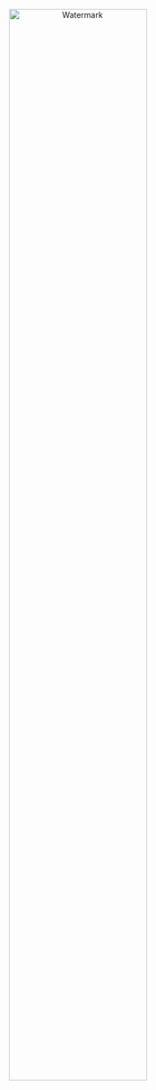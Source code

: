<p align="center">
  <a href="https://pcoi.dev" target="_blank">
    <img src="https://pcoi.dev/avatar/watermark.png" alt="Watermark" width="70%" height="70%"/>
  </a>
</p>
